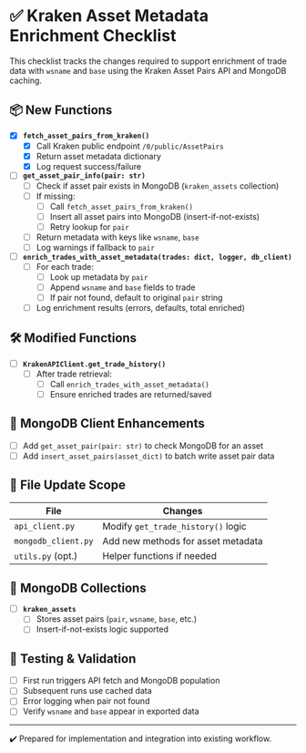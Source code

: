 # ✅ Kraken Asset Metadata Enrichment Checklist

This checklist tracks the changes required to support enrichment of trade data with `wsname` and `base` using the Kraken Asset Pairs API and MongoDB caching.

## 📦 New Functions

- [x] **`fetch_asset_pairs_from_kraken()`**
  - [x] Call Kraken public endpoint `/0/public/AssetPairs`
  - [x] Return asset metadata dictionary
  - [x] Log request success/failure

- [ ] **`get_asset_pair_info(pair: str)`**
  - [ ] Check if asset pair exists in MongoDB (`kraken_assets` collection)
  - [ ] If missing:
    - [ ] Call `fetch_asset_pairs_from_kraken()`
    - [ ] Insert all asset pairs into MongoDB (insert-if-not-exists)
    - [ ] Retry lookup for `pair`
  - [ ] Return metadata with keys like `wsname`, `base`
  - [ ] Log warnings if fallback to `pair`

- [ ] **`enrich_trades_with_asset_metadata(trades: dict, logger, db_client)`**
  - [ ] For each trade:
    - [ ] Look up metadata by `pair`
    - [ ] Append `wsname` and `base` fields to trade
    - [ ] If pair not found, default to original `pair` string
  - [ ] Log enrichment results (errors, defaults, total enriched)

## 🛠️ Modified Functions

- [ ] **`KrakenAPIClient.get_trade_history()`**
  - [ ] After trade retrieval:
    - [ ] Call `enrich_trades_with_asset_metadata()`
    - [ ] Ensure enriched trades are returned/saved

## 🧱 MongoDB Client Enhancements

- [ ] Add `get_asset_pair(pair: str)` to check MongoDB for an asset
- [ ] Add `insert_asset_pairs(asset_dict)` to batch write asset pair data

## 📁 File Update Scope

| File               | Changes                              |
|--------------------|--------------------------------------|
| `api_client.py`     | Modify `get_trade_history()` logic   |
| `mongodb_client.py` | Add new methods for asset metadata  |
| `utils.py` (opt.)   | Helper functions if needed           |

## 🔐 MongoDB Collections

- [ ] **`kraken_assets`**
  - [ ] Stores asset pairs (`pair`, `wsname`, `base`, etc.)
  - [ ] Insert-if-not-exists logic supported

## 🧪 Testing & Validation

- [ ] First run triggers API fetch and MongoDB population
- [ ] Subsequent runs use cached data
- [ ] Error logging when pair not found
- [ ] Verify `wsname` and `base` appear in exported data

---

✔️ Prepared for implementation and integration into existing workflow.

